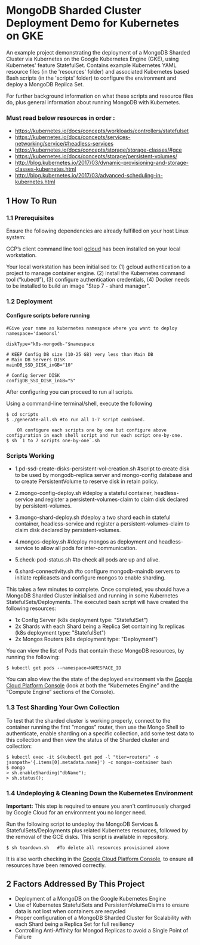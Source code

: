 # MongoDB Sharded Cluster Deployment Demo for Kubernetes on GKE


An example project demonstrating the deployment of a MongoDB Sharded Cluster via Kubernetes on the Google Kubernetes Engine (GKE), using Kubernetes' feature StatefulSet. Contains example Kubernetes YAML resource files (in the 'resources' folder) and associated Kubernetes based Bash scripts (in the 'scripts' folder) to configure the environment and deploy a MongoDB Replica Set.

For further background information on what these scripts and resource files do, plus general information about running MongoDB with Kubernetes.

### Must read below resources in order :

- https://kubernetes.io/docs/concepts/workloads/controllers/statefulset
- https://kubernetes.io/docs/concepts/services-networking/service/#headless-services
- https://kubernetes.io/docs/concepts/storage/storage-classes/#gce
- https://kubernetes.io/docs/concepts/storage/persistent-volumes/
- http://blog.kubernetes.io/2017/03/dynamic-provisioning-and-storage-classes-kubernetes.html
- http://blog.kubernetes.io/2017/03/advanced-scheduling-in-kubernetes.html


## 1 How To Run

### 1.1 Prerequisites

Ensure the following dependencies are already fulfilled on your host Linux system:

GCP’s client command line tool [gcloud](https://cloud.google.com/sdk/docs/quickstarts) has been installed on your local workstation.

Your local workstation has been initialised to:
    (1) gcloud authentication to a project to manage container engine.
    (2) install the Kubernetes command tool (“kubectl”),
    (3) configure authentication credentials,
    (4) Docker needs to be installed to build an image "Step 7 - shard manager".


### 1.2 Deployment

#### Configure scripts before running

```
#Give your name as kubernetes namespace where you want to deploy
namespace='daemonsl'

diskType="k8s-mongodb-"$namespace

# KEEP Config DB size (10-25 GB) very less than Main DB
# Main DB Servers DISK
mainDB_SSD_DISK_inGB="10"

# Config Server DISK
configDB_SSD_DISK_inGB="5"
```

After configuring you can proceed to run all scripts.

Using a command-line terminal/shell, execute the following

    $ cd scripts
    $ ./generate-all.sh #to run all 1-7 script combined.

        OR configure each scripts one by one but configure above configuration in each shell script and run each script one-by-one.
    $ sh `1 to 7 scripts one-by-one`.sh

### Scripts Working

- 1.pd-ssd-create-disks-persistent-vol-creation.sh  #script to create disk to be used by mongodb-replica server and mongo-config database and to create PersistentVolume to reserve disk in retain policy.

- 2.mongo-config-deploy.sh  #deploy a stateful container, headless-service and register a persistent-volumes-claim to claim disk declared by persistent-volumes.

- 3.mongo-shard-deploy.sh   #deploy a two shard each in stateful container, headless-service and register a persistent-volumes-claim to claim disk declared by persistent-volumes.

- 4.mongos-deploy.sh    #deploy mongos as deployment and headless-service to allow all pods for inter-communication.

- 5.check-pod-status.sh     #to check all pods are up and alive.

- 6.shard-connectivity.sh   #to configure mongodb-maindb servers to initiate replicasets and configure mongos to enable sharding.

This takes a few minutes to complete. Once completed, you should have a MongoDB Sharded Cluster initialised and running in some Kubernetes StatefulSets/Deployments. The executed bash script will have created the following resources:

* 1x Config Server  (k8s deployment type: "StatefulSet")
* 2x Shards with each Shard being a Replica Set containing 1x replicas (k8s deployment type: "StatefulSet")
* 2x Mongos Routers (k8s deployment type: "Deployment")

You can view the list of Pods that contain these MongoDB resources, by running the following:

    $ kubectl get pods --namespace=NAMESPACE_ID

You can also view the the state of the deployed environment via the [Google Cloud Platform Console](https://console.cloud.google.com) (look at both the “Kubernetes Engine” and the “Compute Engine” sections of the Console).

### 1.3 Test Sharding Your Own Collection

To test that the sharded cluster is working properly, connect to the container running the first "mongos" router, then use the Mongo Shell to authenticate, enable sharding on a specific collection, add some test data to this collection and then view the status of the Sharded cluster and collection:

    $ kubectl exec -it $(kubectl get pod -l "tier=routers" -o jsonpath='{.items[0].metadata.name}') -c mongos-container bash
    $ mongo
    > sh.enableSharding("dbName");
    > sh.status();

### 1.4 Undeploying & Cleaning Down the Kubernetes Environment

**Important:** This step is required to ensure you aren't continuously charged by Google Cloud for an environment you no longer need.

Run the following script to undeploy the MongoDB Services & StatefulSets/Deployments plus related Kubernetes resources, followed by the removal of the GCE disks. This script is available in repository.

    $ sh teardown.sh   #To delete all resources provisioned above

It is also worth checking in the [Google Cloud Platform Console](https://console.cloud.google.com), to ensure all resources have been removed correctly.


## 2 Factors Addressed By This Project

* Deployment of a MongoDB on the Google Kubernetes Engine
* Use of Kubernetes StatefulSets and PersistentVolumeClaims to ensure data is not lost when containers are recycled
* Proper configuration of a MongoDB Sharded Cluster for Scalability with each Shard being a Replica Set for full resiliency
* Controlling Anti-Affinity for Mongod Replicas to avoid a Single Point of Failure
